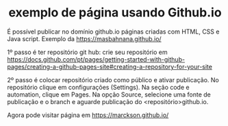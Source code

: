<h1 align="center"> exemplo de página usando Github.io </h1>

É possível publicar no domínio github.io páginas criadas com HTML, CSS e Java script. Exemplo da https://masbahnana.github.io/

1º passo é ter repositório git hub: crie seu repositório em
https://docs.github.com/pt/pages/getting-started-with-github-pages/creating-a-github-pages-site#creating-a-repository-for-your-site

2º passo é colocar repositório criado como público e ativar publicação. No repositório clique em configurações (Settings). Na seção code e automation, clique em Pages. Na opção Source, selecione uma fonte de publicação e o branch e aguarde publicação do <repositório>github.io.  

Agora pode visitar página em https://marckson.github.io/